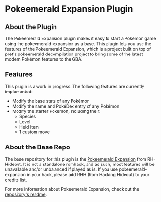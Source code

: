 # Pokeemerald Expansion Plugin

## About the Plugin

The Pokeemerald Expansion plugin makes it easy to start a Pokémon game using the pokeemerald-expansion as a base. This plugin lets you use the features of the Pokeemerald Expansion, which is a project built on top of pret's pokeemerald decompilation project to bring some of the latest modern Pokémon features to the GBA.

## Features

This plugin is a work in progress. The following features are currently implemented:
- Modify the base stats of any Pokémon
- Modify the name and PokéDex entry of any Pokémon
- Modify the starter Pokémon, including their:
    - Species
    - Level
    - Held Item
    - 1 custom move

## About the Base Repo

The base repository for this plugin is the [Pokeemerald Expansion](https://github.com/rh-hideout/pokeemerald-expansion.git) from RH-Hideout. It is not a standalone romhack, and as such, most features will be unavailable and/or unbalanced if played as is. If you use pokeemerald-expansion in your hack, please add RHH (Rom Hacking Hideout) to your credits list.

For more information about Pokeemerald Expansion, check out the [repository's readme](https://github.com/rh-hideout/pokeemerald-expansion#readme).